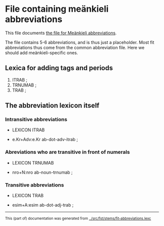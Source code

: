 # File containing meänkieli abbreviations 


This file documents [the file for Meänkieli abbreviations](https://github.com/giellalt/lang-fit/blob/main/src/fst/stems/fit-abbreviations.lexc).

The file contains 5-6 abbreviations, and is thus just a placeholder.
Most fit abbreviations thus come from the common abbreviation file. 
Here we should add meänkieli-specific ones.


## Lexica for adding tags and periods


1. ITRAB ; 
1. TRNUMAB ; 
1. TRAB ; 


## The abbreviation lexicon itself


###           Intransitive abbreviations           

* LEXICON ITRAB 

* e.Kr+Adv:e.Kr ab-dot-adv-itrab ; 



###     Abreviations who are transitive in front of numerals    

* LEXICON TRNUMAB 

* nro+N:nro ab-noun-trnumab ; 


###             Transitive abbreviations           

* LEXICON TRAB 

* esim+A:esim ab-dot-adj-trab ; 

* * *
<small>This (part of) documentation was generated from [../src/fst/stems/fit-abbreviations.lexc](http://github.com/giellalt/lang-fit/blob/main/../src/fst/stems/fit-abbreviations.lexc)</small>